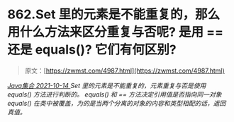 <!--yml
category: 未分类
date: 0001-01-01 00:00:00
--->

# 862.Set 里的元素是不能重复的，那么用什么方法来区分重复与否呢? 是用 == 还是 equals()? 它们有何区别?

> 原文：[https://zwmst.com/4987.html](https://zwmst.com/4987.html)

   [ *Java集合* ](https://zwmst.com/java%e9%9b%86%e5%90%88)*[ <time datetime="2021-10-14T23:00:27+08:00"> 2021-10-14 </time> ](https://zwmst.com/4987.html)  Set 里的元素是不能重复的，元素重复与否是使用 equals() 方法进行判断的。
equals() 和 == 方法决定引用值是否指向同一对象 equals() 在类中被覆盖，为的是当两个分离的对象的内容和类型相配的话，返回真值。*